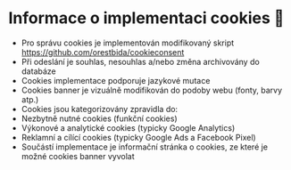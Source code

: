 # Informace o implementaci cookies 🍪

- Pro správu cookies je implementován modifikovaný skript https://github.com/orestbida/cookieconsent
- Při odeslání je souhlas, nesouhlas a/nebo změna archivovány do databáze
- Cookies implementace podporuje jazykové mutace
- Cookies banner je vizuálně modifikován do podoby webu (fonty, barvy atp.)
- Cookies jsou kategorizovány zpravidla do:
 - Nezbytně nutné cookies (funkční cookies)
 - Výkonové a analytické cookies (typicky Google Analytics)
 - Reklamní a cílící cookies (typicky Google Ads a Facebook Pixel)
- Součástí implementace je informační stránka o cookies, ze které je možné cookies banner vyvolat
